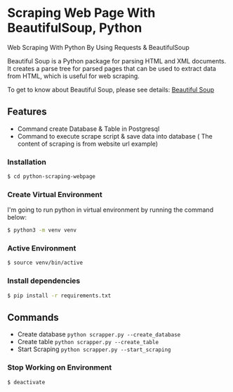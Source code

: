 # Scraping Web Page With BeautifulSoup, Python
Web Scraping With Python By Using Requests & BeautifulSoup

Beautiful Soup is a Python package for parsing HTML and XML documents. It creates a parse tree for parsed pages that can be used to extract data from HTML, which is useful for web scraping. 

To get to know about Beautiful Soup, please see details:
[Beautiful Soup](https://www.crummy.com/software/BeautifulSoup/bs4/doc/) 

## Features

- Command create Database & Table in Postgresql
- Command to execute scrape script & save data into database ( The content of scraping is from website url example)

### Installation

```bash
$ cd python-scraping-webpage
```

### Create Virtual Environment
I'm going to run python in virtual environment by running the command below:

```bash
$ python3 -m venv venv
```
### Active Environment
```bash
$ source venv/bin/active
```

### Install dependencies

```bash
$ pip install -r requirements.txt
```

## Commands
- Create database `python scrapper.py --create_database`
- Create table `python scrapper.py --create_table`
- Start Scraping `python scrapper.py --start_scraping`

### Stop Working on Environment
```bash
$ deactivate
```
